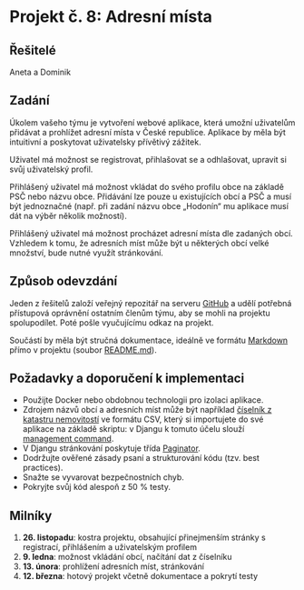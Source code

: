 # Projekt č. 8: Adresní místa

## Řešitelé
Aneta a Dominik

## Zadání
Úkolem vašeho týmu je vytvoření webové aplikace, která umožní uživatelům přidávat a prohlížet adresní místa v České republice. Aplikace by měla být intuitivní a poskytovat uživatelsky přívětivý zážitek.

Uživatel má možnost se registrovat, přihlašovat se a odhlašovat, upravit si svůj uživatelský profil.

Přihlášený uživatel má možnost vkládat do svého profilu obce na základě PSČ nebo názvu obce. Přidávání lze pouze u existujících obcí a PSČ a musí být jednoznačné (např. při zadání názvu obce „Hodonín“ mu aplikace musí dát na výběr několik možností).

Přihlášený uživatel má možnost procházet adresní místa dle zadaných obcí. Vzhledem k tomu, že adresních míst může být u některých obcí velké množství, bude nutné využít stránkování.

## Způsob odevzdání
Jeden z řešitelů založí veřejný repozitář na serveru [GitHub](https://github.com/) a udělí potřebná přístupová oprávnění ostatním členům týmu, aby se mohli na projektu spolupodílet. Poté pošle vyučujícímu odkaz na projekt.

Součástí by měla být stručná dokumentace, ideálně ve formátu [Markdown](https://www.markdownguide.org/) přímo v projektu (soubor [README.md](https://docs.github.com/en/repositories/managing-your-repositorys-settings-and-features/customizing-your-repository/about-readmes)).

## Požadavky a doporučení k implementaci
 * Použijte Docker nebo obdobnou technologii pro izolaci aplikace.
 * Zdrojem názvů obcí a adresních míst může být například [číselník z katastru nemovitostí](https://nahlizenidokn.cuzk.cz/stahniadresnimistaruian.aspx) ve formátu CSV, který si importujete do své aplikace na základě skriptu: v Djangu k tomuto účelu slouží [management command](https://docs.djangoproject.com/en/stable/howto/custom-management-commands/).
 * V Djangu stránkování poskytuje třída [Paginator](https://docs.djangoproject.com/en/stable/topics/pagination/).
 * Dodržujte ověřené zásady psaní a strukturování kódu (tzv. best practices).
 * Snažte se vyvarovat bezpečnostních chyb.
 * Pokryjte svůj kód alespoň z 50 % testy.

## Milníky
 1. **26. listopadu**: kostra projektu, obsahující přinejmenším stránky s registrací, přihlášením a uživatelským profilem
 2. **9. ledna**: možnost vkládání obcí, načítání dat z číselníku
 3. **13. února**: prohlížení adresních míst, stránkování
 4. **12. března**: hotový projekt včetně dokumentace a pokrytí testy
